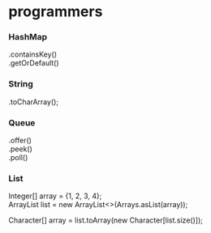 # programmers

### HashMap
.containsKey()  
.getOrDefault()  

### String
.toCharArray();

### Queue
.offer()  
.peek()  
.poll()  


### List
Integer[] array = {1, 2, 3, 4};  
ArrayList<Integer> list = new ArrayList<>(Arrays.asList(array));   
  
Character[] array = list.toArray(new Character[list.size()]);  
